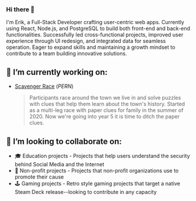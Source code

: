 ### Hi there 👋
I'm Erik, a Full-Stack Developer crafting user-centric web apps. Currently using React, Node.js, and PostgreSQL to build both front-end and back-end functionalities. Successfully led cross-functional projects, improved user experience through UI redesign, and integrated data for seamless operation. Eager to expand skills and maintaining a growth mindset to contribute to a team building innovative solutions.

## 🔭 I’m currently working on:
- [Scavenger Race](https://github.com/ErikHolman/scavenger-race) (_PERN_)
  > Participants race around the town we live in and solve puzzles with clues that help them learn about the town's history. Started as a multi-leg race with paper clues for family in the summer of 2020. Now we're going into year 5 it is time to ditch the paper clues.

<!-- Not Started 
- BBALL STATS tracking app __TECH STACK TBD__
  > Allows in-game manual tracking like a baseball umpire

- Pure JS Mario 3 clone __TECH STACK TBD__
  > ...
-->

<!-- Template
- [Project Name](gitlink) __TECH STACK__
  > DESCRIPTION HERE
-->

## 👯 I’m looking to collaborate on:
- 🎓 Education projects - Projects that help users understand the security behind Social Media and the Internet
- 💸 Non-profit projects - Projects that non-profit organizations use to promote their cause
- 🕹️ Gaming projects - Retro style gaming projects that target a native Steam Deck release--looking to contribute in any capacity

<!--
**ErikHolman/ErikHolman** is a ✨ _special_ ✨ repository because its `README.md` (this file) appears on your GitHub profile.

Here are some ideas to get you started:

- 🔭 I’m currently working on ...
- 🌱 I’m currently learning ...
- 👯 I’m looking to collaborate on ...
- 🤔 I’m looking for help with ...
- 💬 Ask me about ...
- 📫 How to reach me: ...
- 😄 Pronouns: ...
- ⚡ Fun fact: ...
-->
